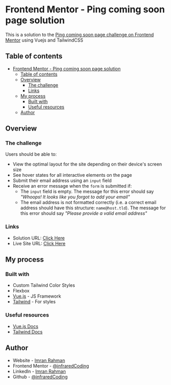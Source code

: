 # Frontend Mentor - Ping coming soon page solution

This is a solution to the [Ping coming soon page challenge on Frontend Mentor](https://www.frontendmentor.io/challenges/ping-single-column-coming-soon-page-5cadd051fec04111f7b848da) using Vuejs and TailwindCSS 

## Table of contents

- [Frontend Mentor - Ping coming soon page solution](#frontend-mentor---ping-coming-soon-page-solution)
  - [Table of contents](#table-of-contents)
  - [Overview](#overview)
    - [The challenge](#the-challenge)
    - [Links](#links)
  - [My process](#my-process)
    - [Built with](#built-with)
    - [Useful resources](#useful-resources)
  - [Author](#author)

## Overview

### The challenge

Users should be able to:

- View the optimal layout for the site depending on their device's screen size
- See hover states for all interactive elements on the page
- Submit their email address using an `input` field
- Receive an error message when the `form` is submitted if:
	- The `input` field is empty. The message for this error should say *"Whoops! It looks like you forgot to add your email"*
	- The email address is not formatted correctly (i.e. a correct email address should have this structure: `name@host.tld`). The message for this error should say *"Please provide a valid email address"*

### Links

- Solution URL: [Click Here](https://github.com/infraredCoding/ping-fm-vue)
- Live Site URL: [Click Here](https://infraredCoding.github.io/ping-fm-vue/)

## My process

### Built with

- Custom Tailwind Color Styles
- Flexbox
- [Vue.js](https://v3.vuejs.org/) - JS Framework
- [Tailwind](https://tailwindcss.com/) - For styles

### Useful resources

- [Vue.js Docs](https://v3.vuejs.org/guide/introduction.html)
- [Tailwind Docs](https://tailwindcss.com/docs/installation)

## Author

- Website - [Imran Rahman](https://www.imraninfrared.tech)
- Frontend Mentor - [@infraredCoding](https://www.frontendmentor.io/profile/infraredCoding)
- LinkedIn - [Imran Rahman](https://www.linkedin.com/in/imran-rahman-ix/)
- Github - [@infraredCoding](https://github.com/infraredCoding)
